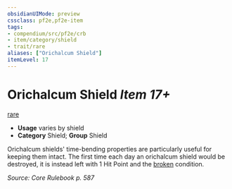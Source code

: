 ```yaml
---
obsidianUIMode: preview
cssclass: pf2e,pf2e-item
tags:
- compendium/src/pf2e/crb
- item/category/shield
- trait/rare
aliases: ["Orichalcum Shield"]
itemLevel: 17
---
```

# Orichalcum Shield *Item 17+*  
[rare](../../../rules/traits/rare.md)  

- **Usage** varies by shield
- **Category** Shield; **Group** Shield 

Orichalcum shields' time-bending properties are particularly useful for keeping them intact. The first time each day an orichalcum shield would be destroyed, it is instead left with 1 Hit Point and the [broken](../../../rules/conditions.md#Broken) condition.

*Source: Core Rulebook p. 587*